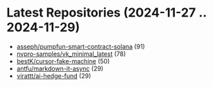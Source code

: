 # Latest Repositories (2024-11-27 .. 2024-11-29)

- [asseph/pumpfun-smart-contract-solana](https://github.com/asseph/pumpfun-smart-contract-solana) (91)
- [nvpro-samples/vk_minimal_latest](https://github.com/nvpro-samples/vk_minimal_latest) (78)
- [bestK/cursor-fake-machine](https://github.com/bestK/cursor-fake-machine) (50)
- [antfu/markdown-it-async](https://github.com/antfu/markdown-it-async) (29)
- [virattt/ai-hedge-fund](https://github.com/virattt/ai-hedge-fund) (29)
